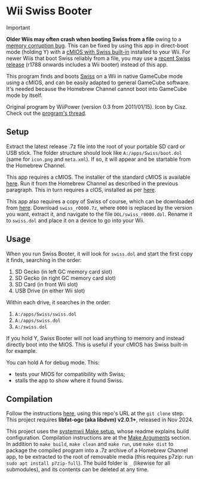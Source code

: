 # Wii Swiss Booter

> [!IMPORTANT]
> **Older Wiis may often crash when booting Swiss from a file** owing to a [memory corruption bug](https://github.com/pyorot/debug-cmios/). This can be fixed by using this app in direct-boot mode (holding Y) with a [cMIOS with Swiss built-in](https://github.com/pyorot/debug-cmios/releases) installed to your Wii. For newer Wiis that boot Swiss reliably from a file, you may use a [recent Swiss release](https://github.com/emukidid/swiss-gc/releases) (r1788 onwards includes a Wii booter) instead of this app.

This program finds and boots [Swiss](https://github.com/emukidid/swiss-gc/) on a Wii in native GameCube mode using a cMIOS, and can be easily adapted to general GameCube software. It's needed because the Homebrew Channel cannot boot into GameCube mode by itself.

Original program by WiiPower (version 0.3 from 2011/01/15). Icon by Cisz. Check out the [program's thread](https://gbatemp.net/threads/wii-swiss-booter.277350/).

## Setup
Extract the latest release .7z file into the root of your portable SD card or USB stick. The folder structure should look like `A:/apps/Swiss/boot.dol` (same for `icon.png` and `meta.xml`). If so, it will appear and be startable from the Homebrew Channel.

This app requires a cMIOS. The installer of the standard cMIOS is available [here](https://www.mediafire.com/file/4utullykvbe2xlu/cMIOSWiiGator.7z/file). Run it from the Homebrew Channel as described in the previous paragraph. This in turn requires a cIOS, installed as per [here](https://wii.hacks.guide/cios).

This app also requires a copy of Swiss of course, which can be downloaded from [here](https://github.com/emukidid/swiss-gc/releases). Download `swiss_r0000.7z`, where `0000` is replaced by the version you want, extract it, and navigate to the file `DOL/swiss_r0000.dol`. Rename it to `swiss.dol` and place it on a device to go into your Wii.

## Usage
When you run Swiss Booter, it will look for `swiss.dol` and start the first copy it finds, searching in the order:
1. SD Gecko (in left GC memory card slot)
2. SD Gecko (in right GC memory card slot)
3. SD Card (in front Wii slot)
4. USB Drive (in either Wii slot)

Within each drive, it searches in the order:
1. `A:/apps/Swiss/swiss.dol`
2. `A:/apps/swiss.dol`
3. `A:/swiss.dol`

If you hold Y, Swiss Booter will not load anything to memory and instead directly boot into the MIOS. This is useful if your cMIOS has Swiss built-in for example. 

You can hold A for debug mode. This:
- tests your MIOS for compatibility with Swiss;
- stalls the app to show where it found Swiss.

## Compilation
Follow the instructions [here](https://github.com/systemwii/template#quick-start), using this repo's URL at the `git clone` step. This project requires **libfat-ogc (aka libdvm) v2.0.1+**, released in Nov 2024.

This project uses the [systemwii Make setup](https://github.com/systemwii/make), whose readme explains build configuration. Compilation instructions are at the [Make Arguments](https://github.com/systemwii/make#make-arguments) section. In addition to `make build`, `make clean` and `make run`, use `make dist` to package the compiled program into a .7z archive of a Homebrew Channel app, to be extracted to the root of removable media (this requires p7zip: run `sudo apt install p7zip-full`). The build folder is `_` (likewise for all submodules), and its contents can be deleted at any time.
